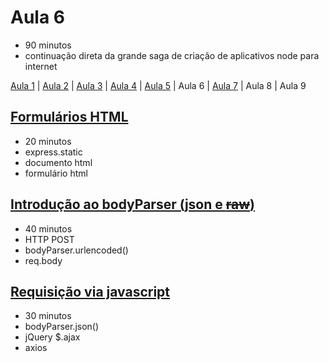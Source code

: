 # Aula 6

- 90 minutos
- continuação direta da grande saga de criação de aplicativos node para internet

[Aula 1](https://github.com/sombriks/hello-nodejs-v2-aula1) | [Aula 2](https://github.com/sombriks/hello-nodejs-v2-aula2) | [Aula 3](https://github.com/sombriks/hello-nodejs-v2-aula3) | [Aula 4](https://github.com/sombriks/hello-nodejs-v2-aula4) | [Aula 5](https://github.com/sombriks/hello-nodejs-v2-aula5) | Aula 6 | [Aula 7](https://github.com/sombriks/hello-nodejs-v2-aula7) | Aula 8 | Aula 9

## [Formulários HTML](6.1-formularios-html/README.md)

- 20 minutos
- express.static
- documento html
- formulário html

## [Introdução ao bodyParser (json e ~~raw~~)](6.2-introducao-body-parser/README.md)

- 40 minutos
- HTTP POST
- bodyParser.urlencoded()
- req.body

## [Requisição via javascript](6.3-requisicao-via-javascript/README.md)

- 30 minutos
- bodyParser.json()
- jQuery $.ajax
- axios
